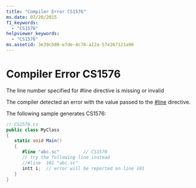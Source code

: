 ```yaml
---
title: "Compiler Error CS1576"
ms.date: 07/20/2015
f1_keywords: 
  - "CS1576"
helpviewer_keywords: 
  - "CS1576"
ms.assetid: 3e39cb80-e7de-4c78-a22a-57e267121a96
---
```

# Compiler Error CS1576
The line number specified for #line directive is missing or invalid  
  
 The compiler detected an error with the value passed to the [#line](../language-reference/preprocessor-directives/preprocessor-line.md) directive.  
  
 The following sample generates CS1576:  
  
```csharp  
// CS1576.cs  
public class MyClass  
{  
   static void Main()  
   {  
      #line "abc.sc"         // CS1576  
      // try the following line instead  
      //#line  101 "abc.sc"  
      intt i;  // error will be reported on line 101  
   }  
}  
```
